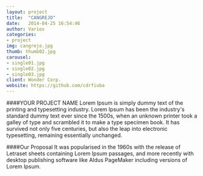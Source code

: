 ```yaml
---
layout: project
title:  "CANGREJO"
date:   2014-04-25 16:54:46
author: Varios
categories:
- project
img: cangrejo.jpg
thumb: thumb02.jpg
carousel:
- single01.jpg
- single02.jpg
- single03.jpg
client: Wonder Corp.
website: https://github.com/cdrfiuba
---
```

####YOUR PROJECT NAME
Lorem Ipsum is simply dummy text of the printing and typesetting industry. Lorem Ipsum has been the industry's standard dummy text ever since the 1500s, when an unknown printer took a galley of type and scrambled it to make a type specimen book. It has survived not only five centuries, but also the leap into electronic typesetting, remaining essentially unchanged.

####Our Proposal
It was popularised in the 1960s with the release of Letraset sheets containing Lorem Ipsum passages, and more recently with desktop publishing software like Aldus PageMaker including versions of Lorem Ipsum.
